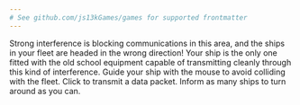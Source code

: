 ```yaml
---
# See github.com/js13kGames/games for supported frontmatter
---
```

Strong interference is blocking communications in this area, and the ships in your fleet are headed in the wrong direction! Your ship is the only one fitted with the old school equipment capable of transmitting cleanly through this kind of interference. Guide your ship with the mouse to avoid colliding with the fleet. Click to transmit a data packet. Inform as many ships to turn around as you can.